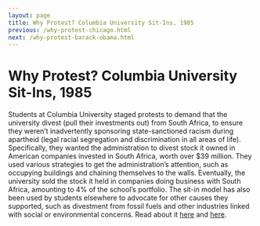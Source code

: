 ```yaml
---
layout: page
title: Why Protest? Columbia University Sit-Ins, 1985
previous: /why-protest-chicago.html
next: /why-protest-barack-obama.html
---
```


Why Protest? Columbia University Sit-Ins, 1985
================= 

Students at Columbia University staged protests to demand that the university divest (pull their investments out) from South Africa, to ensure they weren’t inadvertently sponsoring state-sanctioned racism during apartheid (legal racial segregation and discrimination in all areas of life). Specifically, they wanted the administration to divest stock it owned in American companies invested in South Africa, worth over $39 million. They used various strategies to get the administration’s attention, such as occupying buildings and chaining themselves to the walls. Eventually, the university sold the stock it held in companies doing business with South Africa, amounting to 4% of the school’s portfolio. The sit-in model has also been used by students elsewhere to advocate for other causes they supported, such as divestment from fossil fuels and other industries linked with social or environmental concerns.
Read about it [here](http://www.nytimes.com/1985/04/23/nyregion/columbia-students-to-end-anti-apartheid-protest.html) and [here](https://nvdatabase.swarthmore.edu/content/columbia-university-students-win-divestment-apartheid-south-africa-united-states-1985).
